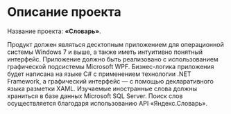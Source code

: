 # Описание проекта

Название проекта: **«Cловарь»**.

Продукт должен являться десктопным приложением для операционной системы Windows 7 и выше, а также иметь интуитивно понятный интерфейс. Приложение должно быть реализовано с использованием графической подсистемы Microsoft WPF. Бизнес-логика приложения будет написана на языке C# с применением технологии .NET Framework, а графический интерфейс — с помощью декларативного языка разметки XAML. Изучаемые иностранные слова должны храниться в базе данных Microsoft SQL Server. Поиск слов осуществляется благодаря использованию API «Яндекс.Словарь».
